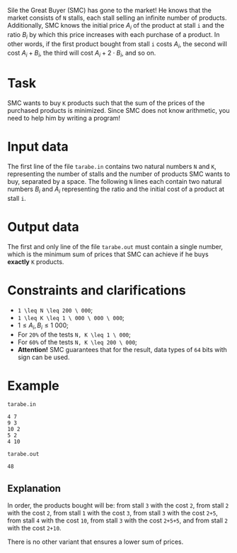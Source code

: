 
Sile the Great Buyer (SMC) has gone to the market! He knows that the market consists of `N` stalls, each stall selling an infinite number of products. Additionally, SMC knows the initial price $A_i$ of the product at stall `i` and the ratio $B_i$ by which this price increases with each purchase of a product. In other words, if the first product bought from stall `i` costs $A_i$, the second will cost $A_i+B_i$, the third will cost $A_i+2 \cdot B_i$, and so on.

# Task

SMC wants to buy `K` products such that the sum of the prices of the purchased products is minimized. Since SMC does not know arithmetic, you need to help him by writing a program!

# Input data

The first line of the file `tarabe.in` contains two natural numbers `N` and `K`, representing the number of stalls and the number of products SMC wants to buy, separated by a space. The following `N` lines each contain two natural numbers $B_i$ and $A_i$ representing the ratio and the initial cost of a product at stall `i`.

# Output data

The first and only line of the file `tarabe.out` must contain a single number, which is the minimum sum of prices that SMC can achieve if he buys **exactly** `K` products.

# Constraints and clarifications
* `1 \leq N \leq 200 \ 000`;
* `1 \leq K \leq 1 \ 000 \ 000 \ 000`;
* $1 \leq A_i, B_i \leq 1 \ 000$;
* For `20%` of the tests `N, K \leq 1 \ 000`;
* For `60%` of the tests `N, K \leq 200 \ 000`;
* **Attention!** SMC guarantees that for the result, data types of `64` bits with sign can be used.

# Example

`tarabe.in`

```
4 7
9 3
10 2
5 2
4 10
```

`tarabe.out`

```
48
```

Explanation
---

In order, the products bought will be: from stall `3` with the cost `2`, from stall `2` with the cost `2`, from stall `1` with the cost `3`, from stall `3` with the cost `2+5`, from stall `4` with the cost `10`, from stall `3` with the cost `2+5+5`, and from stall `2` with the cost `2+10`.

There is no other variant that ensures a lower sum of prices.
```
